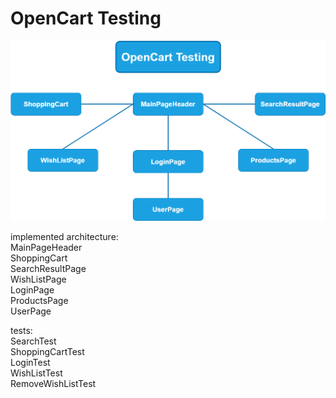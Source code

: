 # OpenCart Testing
<img src="oct_arch.png" alt="Architecture Diagram">

implemented architecture:  
	MainPageHeader  
	ShoppingCart  
	SearchResultPage  
	WishListPage  
	LoginPage  
	ProductsPage  
	UserPage  
  
tests:  
	SearchTest  
	ShoppingCartTest  
	LoginTest  
	WishListTest  
	RemoveWishListTest  
